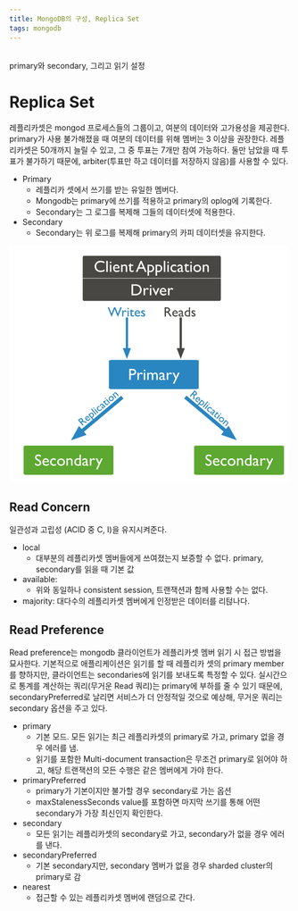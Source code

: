 ```yaml
---
title: MongoDB의 구성, Replica Set
tags: mongodb
---
```


<br/>
primary와 secondary, 그리고 읽기 설정<br/>
<!--more-->

# Replica Set
레플리카셋은 mongod 프로세스들의 그룹이고, 여분의 데이터와 고가용성을 제공한다. primary가 사용 불가해졌을 때 여분의 데이터를 위해 멤버는 3 이상을 권장한다.
레플리카셋은 50개까지 늘릴 수 있고, 그 중 투표는 7개만 참여 가능하다. 둘만 남았을 때 투표가 불가하기 때문에, arbiter(투표만 하고 데이터를 저장하지 않음)를 사용할 수 있다.
- Primary
  - 레플리카 셋에서 쓰기를 받는 유일한 멤버다.
  - Mongodb는 primary에 쓰기를 적용하고 primary의 oplog에 기록한다.
  - Secondary는 그 로그를 복제해 그들의 데이터셋에 적용한다.
- Secondary
  - Secondary는 위 로그를 복제해 primary의 카피 데이터셋을 유지한다.

![img_1.png](img_1.png)

## Read Concern
일관성과 고립성 (ACID 중 C, I)을 유지시켜준다.
- local
  - 대부분의 레플리카셋 멤버들에게 쓰여졌는지 보증할 수 없다. primary, secondary를 읽을 때 기본 값
- available:
  - 위와 동일하나 consistent session, 트랜잭션과 함께 사용할 수는 없다.
- majority: 대다수의 레플리카셋 멤버에게 인정받은 데이터를 리턶나다.

## Read Preference
Read preference는 mongodb 클라이언트가 레플리카셋 멤버 읽기 시 접근 방법을 묘사한다.
기본적으로 애플리케이션은 읽기를 할 때 레플리카 셋의 primary member를 향하지만, 클라이언트는 secondaries에 읽기를 보내도록 특정할 수 있다.
실시간으로 통계를 계산하는 쿼리(무거운 Read 쿼리)는 primary에 부하를 줄 수 있기 때문에, secondaryPreferred로 날리면 서비스가 더 안정적일 것으로 예상해, 무거운 쿼리는 secondary 옵션을 주고 있다.

- primary
  - 기본 모드. 모든 읽기는 최근 레플리카셋의 primary로 가고, primary 없을 경우 에러를 냄.
  - 읽기를 포함한 Multi-document transaction은 무조건 primary로 읽어야 하고, 해당 트랜잭션의 모든 수행은 같은 멤버에게 가야 한다.
- primaryPreferred
  - primary가 기본이지만 불가할 경우 secondary로 가는 옵션
  - maxStalenessSeconds value를 포함하면 마지막 쓰기를 통해 어떤 secondary가 가장 최신인지 확인한다.
- secondary
  - 모든 읽기는 레플리카셋의 secondary로 가고, secondary가 없을 경우 에러를 낸다.
- secondaryPreferred
  - 기본 secondary지만, secondary 멤버가 없을 경우 sharded cluster의 primary로 감
- nearest
  - 접근할 수 있는 레플리카셋 멤버에 랜덤으로 간다.
